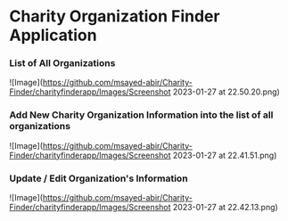 # Charity Organization Finder Application

### List of All Organizations
![Image](https://github.com/msayed-abir/Charity-Finder/charityfinderapp/Images/Screenshot 2023-01-27 at 22.50.20.png)
### Add New Charity Organization Information into the list of all organizations
![Image](https://github.com/msayed-abir/Charity-Finder/charityfinderapp/Images/Screenshot 2023-01-27 at 22.41.51.png)
### Update / Edit Organization's Information
![Image](https://github.com/msayed-abir/Charity-Finder/charityfinderapp/Images/Screenshot 2023-01-27 at 22.42.13.png)
